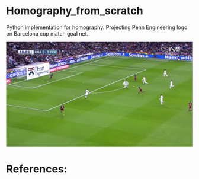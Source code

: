 # Homography_from_scratch

Python implementation for homography.
Projecting Penn Engineering logo on Barcelona cup match goal net.

![alt text](https://github.com/vbwanere/Homography-from-scratch/blob/main/part_1_results/frame_0.png)

# References:

